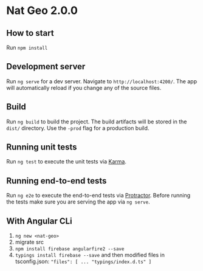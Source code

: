 # Nat Geo 2.0.0

## How to start
Run `npm install`

## Development server
Run `ng serve` for a dev server. Navigate to `http://localhost:4200/`. The app will automatically reload if you change any of the source files.

## Build

Run `ng build` to build the project. The build artifacts will be stored in the `dist/` directory. Use the `-prod` flag for a production build.

## Running unit tests

Run `ng test` to execute the unit tests via [Karma](https://karma-runner.github.io).

## Running end-to-end tests

Run `ng e2e` to execute the end-to-end tests via [Protractor](http://www.protractortest.org/). 
Before running the tests make sure you are serving the app via `ng serve`.

## With Angular CLi

1. `ng new <nat-geo>`
2. migrate src
3. `npm install firebase angularfire2 --save`
4. `typings install firebase --save` and then modified files in tsconfig.json: `"files": [ ... "typings/index.d.ts" ]`
